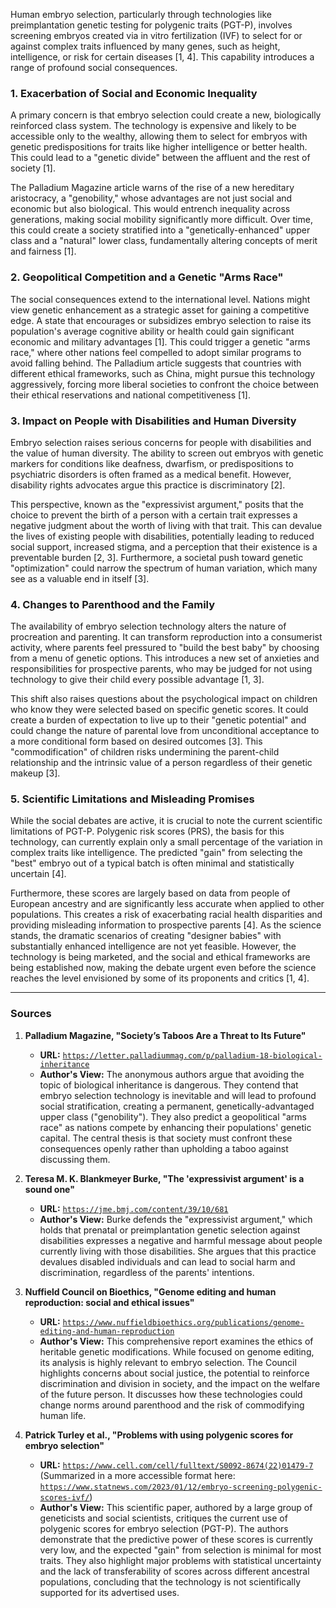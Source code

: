 Human embryo selection, particularly through technologies like preimplantation genetic testing for polygenic traits (PGT-P), involves screening embryos created via in vitro fertilization (IVF) to select for or against complex traits influenced by many genes, such as height, intelligence, or risk for certain diseases [1, 4]. This capability introduces a range of profound social consequences.

### 1. Exacerbation of Social and Economic Inequality
A primary concern is that embryo selection could create a new, biologically reinforced class system. The technology is expensive and likely to be accessible only to the wealthy, allowing them to select for embryos with genetic predispositions for traits like higher intelligence or better health. This could lead to a "genetic divide" between the affluent and the rest of society [1].

The Palladium Magazine article warns of the rise of a new hereditary aristocracy, a "genobility," whose advantages are not just social and economic but also biological. This would entrench inequality across generations, making social mobility significantly more difficult. Over time, this could create a society stratified into a "genetically-enhanced" upper class and a "natural" lower class, fundamentally altering concepts of merit and fairness [1].

### 2. Geopolitical Competition and a Genetic "Arms Race"
The social consequences extend to the international level. Nations might view genetic enhancement as a strategic asset for gaining a competitive edge. A state that encourages or subsidizes embryo selection to raise its population's average cognitive ability or health could gain significant economic and military advantages [1]. This could trigger a genetic "arms race," where other nations feel compelled to adopt similar programs to avoid falling behind. The Palladium article suggests that countries with different ethical frameworks, such as China, might pursue this technology aggressively, forcing more liberal societies to confront the choice between their ethical reservations and national competitiveness [1].

### 3. Impact on People with Disabilities and Human Diversity
Embryo selection raises serious concerns for people with disabilities and the value of human diversity. The ability to screen out embryos with genetic markers for conditions like deafness, dwarfism, or predispositions to psychiatric disorders is often framed as a medical benefit. However, disability rights advocates argue this practice is discriminatory [2].

This perspective, known as the "expressivist argument," posits that the choice to prevent the birth of a person with a certain trait expresses a negative judgment about the worth of living with that trait. This can devalue the lives of existing people with disabilities, potentially leading to reduced social support, increased stigma, and a perception that their existence is a preventable burden [2, 3]. Furthermore, a societal push toward genetic "optimization" could narrow the spectrum of human variation, which many see as a valuable end in itself [3].

### 4. Changes to Parenthood and the Family
The availability of embryo selection technology alters the nature of procreation and parenting. It can transform reproduction into a consumerist activity, where parents feel pressured to "build the best baby" by choosing from a menu of genetic options. This introduces a new set of anxieties and responsibilities for prospective parents, who may be judged for not using technology to give their child every possible advantage [1, 3].

This shift also raises questions about the psychological impact on children who know they were selected based on specific genetic scores. It could create a burden of expectation to live up to their "genetic potential" and could change the nature of parental love from unconditional acceptance to a more conditional form based on desired outcomes [3]. This "commodification" of children risks undermining the parent-child relationship and the intrinsic value of a person regardless of their genetic makeup [3].

### 5. Scientific Limitations and Misleading Promises
While the social debates are active, it is crucial to note the current scientific limitations of PGT-P. Polygenic risk scores (PRS), the basis for this technology, can currently explain only a small percentage of the variation in complex traits like intelligence. The predicted "gain" from selecting the "best" embryo out of a typical batch is often minimal and statistically uncertain [4].

Furthermore, these scores are largely based on data from people of European ancestry and are significantly less accurate when applied to other populations. This creates a risk of exacerbating racial health disparities and providing misleading information to prospective parents [4]. As the science stands, the dramatic scenarios of creating "designer babies" with substantially enhanced intelligence are not yet feasible. However, the technology is being marketed, and the social and ethical frameworks are being established now, making the debate urgent even before the science reaches the level envisioned by some of its proponents and critics [1, 4].

---
### Sources

1.  **Palladium Magazine, "Society’s Taboos Are a Threat to Its Future"**  
    *   **URL:** [`https://letter.palladiummag.com/p/palladium-18-biological-inheritance`](https://letter.palladiummag.com/p/palladium-18-biological-inheritance)
    *   **Author's View:** The anonymous authors argue that avoiding the topic of biological inheritance is dangerous. They contend that embryo selection technology is inevitable and will lead to profound social stratification, creating a permanent, genetically-advantaged upper class ("genobility"). They also predict a geopolitical "arms race" as nations compete by enhancing their populations' genetic capital. The central thesis is that society must confront these consequences openly rather than upholding a taboo against discussing them.

2.  **Teresa M. K. Blankmeyer Burke, "The 'expressivist argument' is a sound one"**
    *   **URL:** [`https://jme.bmj.com/content/39/10/681`](https://jme.bmj.com/content/39/10/681)
    *   **Author's View:** Burke defends the "expressivist argument," which holds that prenatal or preimplantation genetic selection against disabilities expresses a negative and harmful message about people currently living with those disabilities. She argues that this practice devalues disabled individuals and can lead to social harm and discrimination, regardless of the parents' intentions.

3.  **Nuffield Council on Bioethics, "Genome editing and human reproduction: social and ethical issues"**
    *   **URL:** [`https://www.nuffieldbioethics.org/publications/genome-editing-and-human-reproduction`](https://www.nuffieldbioethics.org/publications/genome-editing-and-human-reproduction)
    *   **Author's View:** This comprehensive report examines the ethics of heritable genetic modifications. While focused on genome editing, its analysis is highly relevant to embryo selection. The Council highlights concerns about social justice, the potential to reinforce discrimination and division in society, and the impact on the welfare of the future person. It discusses how these technologies could change norms around parenthood and the risk of commodifying human life.

4.  **Patrick Turley et al., "Problems with using polygenic scores for embryo selection"**
    *   **URL:** [`https://www.cell.com/cell/fulltext/S0092-8674(22)01479-7`](https://www.cell.com/cell/fulltext/S0092-8674(22)01479-7) (Summarized in a more accessible format here: [`https://www.statnews.com/2023/01/12/embryo-screening-polygenic-scores-ivf/`](https://www.statnews.com/2023/01/12/embryo-screening-polygenic-scores-ivf/))
    *   **Author's View:** This scientific paper, authored by a large group of geneticists and social scientists, critiques the current use of polygenic scores for embryo selection (PGT-P). The authors demonstrate that the predictive power of these scores is currently very low, and the expected "gain" from selection is minimal for most traits. They also highlight major problems with statistical uncertainty and the lack of transferability of scores across different ancestral populations, concluding that the technology is not scientifically supported for its advertised uses.